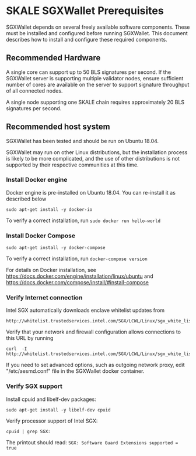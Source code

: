 <!-- SPDX-License-Identifier: (AGPL-3.0-only OR CC-BY-4.0) -->

# SKALE SGXWallet Prerequisites

SGXWallet depends on several freely available software components. These must be installed and configured before running SGXWallet.
This document describes how to install and configure these required components.

## Recommended Hardware

A single core can support up to 50 BLS signatures per second. If the SGXWallet server is supporting multiple validator nodes, ensure sufficient number of cores are available on the server to support signature throughput of all connected nodes.

A single node supporting one SKALE chain requires approximately 20 BLS signatures per second.

## Recommended host system

SGXWallet has been tested and should be run on Ubuntu 18.04.

SGXWallet may run on other Linux distributions, 
but the installation process is likely to be more complicated, 
and the use of other distributions is not supported by their respective communities at this time.


### Install Docker engine

Docker engine is pre-installed on Ubuntu 18.04.  You can re-install it as 
described below

```shell
sudo apt-get install -y docker-io
```

To verify a correct installation, run `sudo docker run hello-world`

### Install Docker Compose

```shell
sudo apt-get install -y docker-compose
```

To verify a correct installation, run `docker-compose version`

For details on Docker installation, see <https://docs.docker.com/engine/installation/linux/ubuntu> and <https://docs.docker.com/compose/install/#install-compose>

### Verify Internet connection

Intel SGX automatically downloads enclave whitelist updates from

```
http://whitelist.trustedservices.intel.com/SGX/LCWL/Linux/sgx_white_list_cert.bin
```

Verify that your network and firewall configuration allows connections to this URL by
running 

```
curl  -I http://whitelist.trustedservices.intel.com/SGX/LCWL/Linux/sgx_white_list_cert.bin
```

 If you need to set advanced options, such as outgoing network proxy, edit "/etc/aesmd.conf" file in
 the SGXWallet docker container.  

### Verify SGX support

Install cpuid and libelf-dev packages:

```shell
sudo apt-get install -y libelf-dev cpuid
```

Verify processor support of Intel SGX:

```shell
cpuid | grep SGX:
```

The printout should read: `SGX: Software Guard Extensions supported = true`
